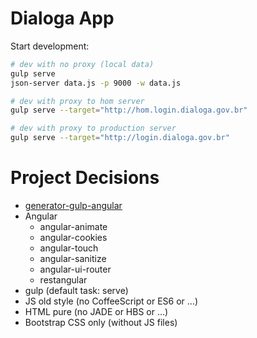 # Dialoga App

Start development:

```bash
# dev with no proxy (local data)
gulp serve
json-server data.js -p 9000 -w data.js

# dev with proxy to hom server
gulp serve --target="http://hom.login.dialoga.gov.br"

# dev with proxy to production server
gulp serve --target="http://login.dialoga.gov.br"
```

# Project Decisions

- [generator-gulp-angular](https://github.com/Swiip/generator-gulp-angular)
- Angular
  - angular-animate
  - angular-cookies
  - angular-touch
  - angular-sanitize
  - angular-ui-router
  - restangular
- gulp (default task: serve)
- JS old style (no CoffeeScript or ES6 or ...)
- HTML pure (no JADE or HBS or ...)
- Bootstrap CSS only (without JS files)
